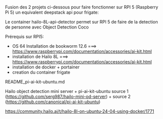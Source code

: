 Fusion des 2 projets ci-dessous pour faire fonctionner sur RPI 5 (Raspberry Pi 5) un equivalent deepstack api pour frigate:

Le container hailo-8L-api-detector permet sur RPI 5 de faire de la detection de personne avec Object Detection Coco

Prérequis sur RPI5:
- OS 64 Installation de bookworm 12.6 ===> https://www.raspberrypi.com/documentation/accessories/ai-kit.html
- installation de Hailo 8L ===> https://www.raspberrypi.com/documentation/accessories/ai-kit.html
- installation de docker + portainer
- creation du container frigate


README_pi-ai-kit-ubuntu.md

Hailo object detection mini server + pi-ai-kit-ubuntu
source 1 (https://github.com/serg987/hailo-mini-od-server) + source 2 (https://github.com/canonical/pi-ai-kit-ubuntu)

https://community.hailo.ai/t/hailo-8l-on-ubuntu-24-04-using-docker/1771





